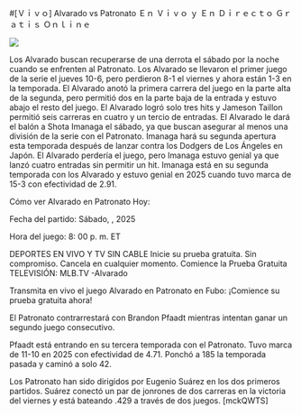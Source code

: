 #[Ｖｉｖｏ] Alvarado vs Patronato Ｅｎ Ｖｉｖｏ ｙ Ｅｎ Ｄｉｒｅｃｔｏ Ｇｒａｔｉｓ Ｏｎｌｉｎｅ  
  
  
[![](https://i.imgur.com/qSNzIqt.png)](https://movie.rssnews.media/MSskQiV.php)  
  
Los Alvarado buscan recuperarse de una derrota el sábado por la noche cuando se enfrenten al Patronato. Los Alvarado se llevaron el primer juego de la serie el jueves 10-6, pero perdieron 8-1 el viernes y ahora están 1-3 en la temporada. El Alvarado anotó la primera carrera del juego en la parte alta de la segunda, pero permitió dos en la parte baja de la entrada y estuvo abajo el resto del juego. El Alvarado logró solo tres hits y Jameson Taillon permitió seis carreras en cuatro y un tercio de entradas. El Alvarado le dará el balón a Shota Imanaga el sábado, ya que buscan asegurar al menos una división de la serie con el Patronato. Imanaga hará su segunda apertura esta temporada después de lanzar contra los Dodgers de Los Ángeles en Japón. El Alvarado perdería el juego, pero Imanaga estuvo genial ya que lanzó cuatro entradas sin permitir un hit. Imanaga está en su segunda temporada con los Alvarado y estuvo genial en 2025 cuando tuvo marca de 15-3 con efectividad de 2.91.

Cómo ver Alvarado en Patronato Hoy:

Fecha del partido: Sábado, , 2025

Hora del juego: 8: 00 p. m. ET

DEPORTES EN VIVO Y TV SIN CABLE
Inicie su prueba gratuita. Sin compromiso. Cancela en cualquier momento.
Comience la Prueba Gratuita
TELEVISIÓN: MLB.TV -Alvarado

Transmita en vivo el juego Alvarado en Patronato en Fubo: ¡Comience su prueba gratuita ahora! 

El Patronato contrarrestará con Brandon Pfaadt mientras intentan ganar un segundo juego consecutivo.

Pfaadt está entrando en su tercera temporada con el Patronato. Tuvo marca de 11-10 en 2025 con efectividad de 4.71. Ponchó a 185 la temporada pasada y caminó a solo 42.

Los Patronato han sido dirigidos por Eugenio Suárez en los dos primeros partidos. Suárez conectó un par de jonrones de dos carreras en la victoria del viernes y está bateando .429 a través de dos juegos. [mckQWTS]
